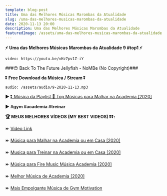 ```yaml
---
template: blog-post
title: Uma das Melhores Músicas Marombas da Atualidade
slug: /uma-das-melhores-musicas-marombas-da-atualidade
date: 2020-11-13 20:00
description: Uma das Melhores Músicas Marombas da Atualidade
featuredImage: /assets/uma-das-melhores-musicas-marombas-da-atualidade.jpg
---
```

**⚡ Uma das Melhores Músicas Marombas da Atualidade 9 #top1 ⚡**

<!-- #1: Embed through web URL -->
`video: https://youtu.be/vHz7pv1Z-iY`

###😊 Back To The Future Jellyfish - NoMBe (No Copyright)###

**⏬ Free Download da Música / Stream ⏬**

`audio: /assets/audio/9-2020-11-13.mp3`

▶ <a href='https://www.youtube.com/playlist?list=PLM1nZ8E73E3NtqMYjsTjToyixN4ux5if7' rel="nofollow noopener noreferrer" target="_blank">⏬ Música da Playlist 💙 Top Músicas para Malhar na Academia [2020]</a>
 
▶ **#gym #academia #treinar**

**🏆 MEUS MELHORES VÍDEOS (MY BEST VIDEOS) ⏬⏬:**

⏩ <a href='https://youtu.be/vHz7pv1Z-iY' rel="nofollow noopener noreferrer" target="_blank">Video Link</a>

⏩ <a href='https://www.youtube.com/watch?v=SPKRxS8QQ_A' rel="nofollow noopener noreferrer" target="_blank">Música para Malhar na Academia ou em Casa [2020]</a>

⏩ <a href='https://youtu.be/yxwERCGNSXE' rel="nofollow noopener noreferrer" target="_blank">Musica para Treinar na Academia ou em Casa [2020]</a>

⏩ <a href='https://www.youtube.com/watch?v=WJHjEwQrKEs' rel="nofollow noopener noreferrer" target="_blank">Música para Fire Music Música Academia [2020]</a>

⏩ <a href='https://www.youtube.com/watch?v=sNe0xcZXFgE' rel="nofollow noopener noreferrer" target="_blank">Melhor Música de Academia [2020]</a>

⏩ <a href='https://www.youtube.com/watch?v=fUxJvUfDe1o' rel="nofollow noopener noreferrer" target="_blank">Mais Empolgante Música de Gym Motivation</a>